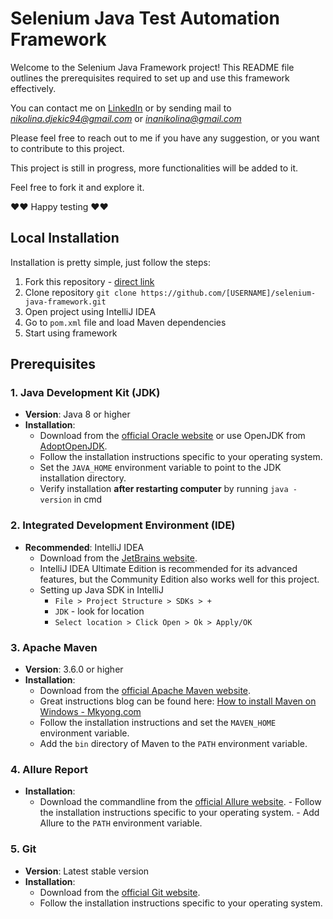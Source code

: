 # Selenium Java Test Automation Framework

Welcome to the Selenium Java Framework project! This README file outlines the prerequisites required to set up and use
this framework effectively.

You can contact me on [LinkedIn](https://www.linkedin.com/in/nikolina-djekic/) or by sending mail to *nikolina.djekic94@gmail.com* or *inanikolina@gmail.com*

Please feel free to reach out to me if you have any suggestion, or you want to contribute to this project.

This project is still in progress, more functionalities will be added to it.

Feel free to fork it and explore it.

♥♥ Happy testing ♥♥

## Local Installation

Installation is pretty simple, just follow the steps:

1. Fork this repository - [direct link](https://github.com/Ninna994/selenium-java-framework/fork)
2. Clone repository `git clone https://github.com/[USERNAME]/selenium-java-framework.git`
3. Open project using IntelliJ IDEA
4. Go to `pom.xml` file and load Maven dependencies
5. Start using framework

## Prerequisites

### 1. Java Development Kit (JDK)

- **Version**: Java 8 or higher
- **Installation**:
    - Download from the [official Oracle website](https://www.oracle.com/java/technologies/javase-downloads.html) or use
      OpenJDK from [AdoptOpenJDK](https://adoptopenjdk.net/).
    - Follow the installation instructions specific to your operating system.
    - Set the `JAVA_HOME` environment variable to point to the JDK installation directory.
    - Verify installation **after restarting computer** by running `java -version` in cmd

### 2. Integrated Development Environment (IDE)

- **Recommended**: IntelliJ IDEA
    - Download from the [JetBrains website](https://www.jetbrains.com/idea/download/).
    - IntelliJ IDEA Ultimate Edition is recommended for its advanced features, but the Community Edition also works well
      for this project.
    - Setting up Java SDK in IntelliJ
        * `File > Project Structure > SDKs > +`
        * `JDK` - look for location
        * `Select location > Click Open > Ok > Apply/OK`

### 3. Apache Maven

- **Version**: 3.6.0 or higher
- **Installation**:
    - Download from the [official Apache Maven website](https://maven.apache.org/download.cgi).
    - Great instructions blog can be found
      here: [How to install Maven on Windows - Mkyong.com](https://mkyong.com/maven/how-to-install-maven-in-windows/)
    - Follow the installation instructions and set the `MAVEN_HOME` environment variable.
    - Add the `bin` directory of Maven to the `PATH` environment variable.

### 4. Allure Report

- **Installation**:
    - Download the commandline from
      the [official Allure website](https://docs.qameta.io/allure/#_installing_a_commandline). - Follow the installation
      instructions specific to your operating system. - Add Allure to the `PATH` environment variable.

### 5. Git

- **Version**: Latest stable version
- **Installation**:
    - Download from the [official Git website](https://git-scm.com/downloads).
    - Follow the installation instructions specific to your operating system.